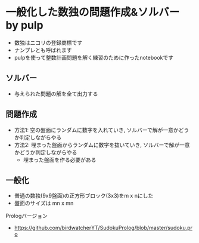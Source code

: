 # 一般化した数独の問題作成&ソルバー by pulp
- 数独はニコリの登録商標です
- ナンプレとも呼ばれます
- pulpを使って整数計画問題を解く練習のために作ったnotebookです

## ソルバー
- 与えられた問題の解を全て出力する

## 問題作成
- 方法1: 空の盤面にランダムに数字を入れていき, ソルバーで解が一意かどうか判定しながらやる
- 方法2: 埋まった盤面からランダムに数字を抜いていき, ソルバーで解が一意かどうか判定しながらやる
    - 埋まった盤面を作る必要がある

## 一般化
- 普通の数独(9x9盤面)の正方形ブロック(3x3)をm x nにした
- 盤面のサイズは mn x mn

Prologバージョン
- https://github.com/birdwatcherYT/SudokuProlog/blob/master/sudoku.pro
